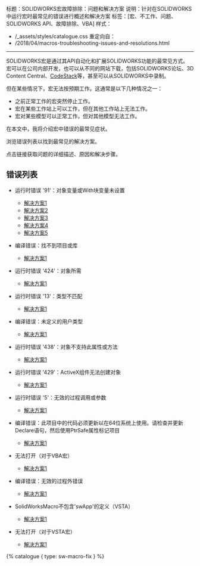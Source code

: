 标题：SOLIDWORKS宏故障排除：问题和解决方案
说明：针对在SOLIDWORKS中运行宏时最常见的错误进行概述和解决方案
标签：[宏、不工作、问题、SOLIDWORKS API、故障排除、VBA]
样式：
  - /_assets/styles/catalogue.css
重定向自：
  - /2018/04/macros-troubleshooting-issues-and-resolutions.html
---
SOLIDWORKS宏是通过其API自动化和扩展SOLIDWORKS功能的最常见方式。
宏可以在公司内部开发，也可以从不同的网站下载，包括SOLIDWORKS论坛、3D Content Central、[CodeStack](/solidworks-tools)等，甚至可以从SOLIDWORKS中录制。

但在某些情况下，宏无法按预期工作。这通常是以下几种情况之一：

* 之前正常工作的宏突然停止工作。
* 宏在某些工作站上可以工作，但在其他工作站上无法工作。
* 宏对某些模型可以正常工作，但对其他模型无法工作。

在本文中，我将介绍宏中错误的最常见症状。

浏览错误列表以找到最常见的解决方案。

点击链接获取问题的详细描述、原因和解决步骤。

## 错误列表

* 运行时错误 '91'：对象变量或With块变量未设置
  * [解决方案1](/solidworks-api/troubleshooting/macros/assembly-drawing-lightweight-components/)
  * [解决方案2](/solidworks-api/troubleshooting/macros/macro-multiple-entry-points/)
  * [解决方案3](/solidworks-api/troubleshooting/macros/create-sketch-segments-error/)
  * [解决方案4](/solidworks-api/troubleshooting/macros/preconditions-not-met/)
  * [解决方案5](/solidworks-api/troubleshooting/macros/selection-inconsistency/)

* 编译错误：找不到项目或库
  * [解决方案1](/solidworks-api/troubleshooting/macros/missing-solidworks-type-library-references/)

* 运行时错误 '424'：对象所需
  * [解决方案1](/solidworks-api/troubleshooting/macros/merged-macro-error/)

* 运行时错误 '13'：类型不匹配
  * [解决方案1](/solidworks-api/troubleshooting/macros/preconditions-not-met/)

* 编译错误：未定义的用户类型
  * [解决方案1](/solidworks-api/troubleshooting/macros/swb-macro-error/)

* 运行时错误 '438'：对象不支持此属性或方法
  * [解决方案1](/solidworks-api/troubleshooting/macros/future-version-apis/)

* 运行时错误 '429'：ActiveX组件无法创建对象
  * [解决方案1](/solidworks-api/troubleshooting/macros/missing-com-component/)

* 运行时错误 '5'：无效的过程调用或参数
  * [解决方案1](/solidworks-api/troubleshooting/macros/model-title-inconsistency-displaying-extension/)

* 编译错误：此项目中的代码必须更新以在64位系统上使用。请检查并更新Declare语句，然后使用PtrSafe属性标记项目
  * [解决方案1](/solidworks-api/troubleshooting/macros/32-windows-api-functions-incorrect-use/)

* 无法打开（对于VBA宏）
  * [解决方案1](/solidworks-api/troubleshooting/macros/too-long-macro-path/)

* 编译错误：无效的过程外错误
  * [解决方案1](/solidworks-api/troubleshooting/macros/too-long-vba-macro-line/)

* SolidWorksMacro不包含'swApp'的定义（VSTA）
  * [解决方案1](/solidworks-api/troubleshooting/macros/vsta-invalid-namespace/)

* 无法打开（对于VSTA宏）
  * [解决方案1](/solidworks-api/troubleshooting/macros/run-vsta-macro-error/)

{% catalogue { type: sw-macro-fix } %}